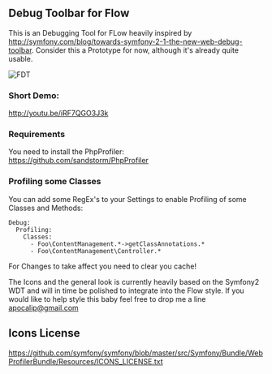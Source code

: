 ## Debug Toolbar for Flow

This is an Debugging Tool for FLow heavily inspired by http://symfony.com/blog/towards-symfony-2-1-the-new-web-debug-toolbar.
Consider this a Prototype for now, although it's already quite usable.

![FDT](http://dl.dropbox.com/u/314491/FDT.png)


### Short Demo:

http://youtu.be/iRF7QGO3J3k

### Requirements

You need to install the PhpProfiler: https://github.com/sandstorm/PhpProfiler

### Profiling some Classes

You can add some RegEx's to your Settings to enable Profiling of some Classes and Methods:

    Debug:
      Profiling:
        Classes:
          - Foo\ContentManagement.*->getClassAnnotations.*
          - Foo\ContentManagement\Controller.*

For Changes to take affect you need to clear you cache!


The Icons and the general look is currently heavily based on the Symfony2 WDT and will in time be polished to integrate into the Flow style. If you would like to help style this baby feel free to drop me a line apocalip@gmail.com

## Icons License
https://github.com/symfony/symfony/blob/master/src/Symfony/Bundle/WebProfilerBundle/Resources/ICONS_LICENSE.txt